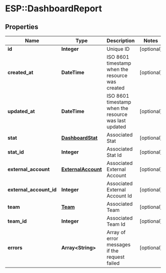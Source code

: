 # ESP::DashboardReport

## Properties
Name | Type | Description | Notes
------------ | ------------- | ------------- | -------------
**id** | **Integer** | Unique ID | [optional] 
**created_at** | **DateTime** | ISO 8601 timestamp when the resource was created | [optional] 
**updated_at** | **DateTime** | ISO 8601 timestamp when the resource was last updated | [optional] 
**stat** | [**DashboardStat**](DashboardStat.md) | Associated Stat | [optional] 
**stat_id** | **Integer** | Associated Stat Id | [optional] 
**external_account** | [**ExternalAccount**](ExternalAccount.md) | Associated External Account | [optional] 
**external_account_id** | **Integer** | Associated External Account Id | [optional] 
**team** | [**Team**](Team.md) | Associated Team | [optional] 
**team_id** | **Integer** | Associated Team Id | [optional] 
**errors** | **Array&lt;String&gt;** | Array of error messages if the request failed | [optional] 


